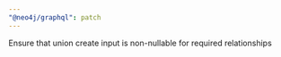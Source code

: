 ```yaml
---
"@neo4j/graphql": patch
---
```


Ensure that union create input is non-nullable for required relationships
